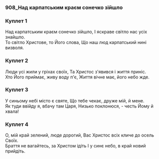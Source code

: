 ### 908_Над карпатським краєм сонечко зійшло
### Куплет 1
Над карпатським краєм сонечко зійшло, І яскраве світло нас усіх знайшло.<br/>То світло Христове, то Його слова, Що наш люд карпатський нині визволя.
### Куплет 2
Люди усі жили у гріхах своїх, Та Христос з'явився і життя приніс. <br/>Хто Його приймає, живу воду п'є, Життя вічне має, його небо жде.
### Куплет 3
У синьому небі місто є святе, Що тебе чекає, друже мій, й мене.<br/>Як туди ввійду я, вбачу там Царя, Низько поклонюся, - честь Йому й хвала!
### Куплет 4
О, мій край зелений, люде дорогий, Вас Христос всіх кличе до осель Своїх. <br/>Браття не вагайтесь, за Христом ідіть І у синє небо, в край новий прийдіть.

